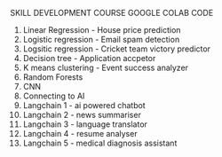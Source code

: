 SKILL DEVELOPMENT COURSE GOOGLE COLAB CODE

1. Linear Regression - House price prediction
2. Logistic regression - Email spam detection
3. Logsitic regression - Cricket team victory predictor
4. Decision tree - Application accpetor 
5. K means clustering - Event success analyzer
6. Random Forests
7. CNN
8. Connecting to AI
9. Langchain 1 - ai powered chatbot
10. Langchain 2 - news summariser
11. Langchain 3 - language translator
12. Langchain 4 - resume analyser
13. Langchain 5 - medical diagnosis assistant
